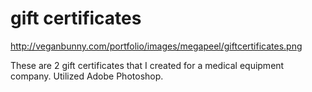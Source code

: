 gift certificates
==============================

http://veganbunny.com/portfolio/images/megapeel/giftcertificates.png

These are 2 gift certificates that I created for a medical equipment company. Utilized Adobe Photoshop.


